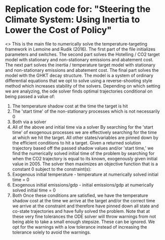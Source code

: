 # Replication code for: "Steering the Climate System: Using Inertia to Lower the Cost of Policy"

<> This is the main file to numerically solve the temperature-targeting framework in Lemoine and Rudik (2016). The first part of the file initializes parameters and switches. The second part solves the Hotelling / CO2 target model with stationary and non-stationary emissions and abatement cost. The next part solves the inertia / temperature target model with stationary and non-stationary emissions and abatement cost. The final part solves the model with the GHKT decay structure. The model is a system of ordinary differential equations that we opt to solve using a reverse-shooting style method which increases stability of the solvers. Depending on which setting we are analyzing, the ode solver finds optimal trajectories conditional on being passed a value of:
  1) The temperature shadow cost at the time the target is hit
  2) The 'start time' of the non-stationary processes which is not
     necessarily 0
  3) Both via a solver
  4) All of the above and initial time via a solver
By searching for the 'start time' of exogenous processes we are effectively searching for the time at which we hit the target. All other states/variables are pinned down by the efficient conditions to hit a target. Given a returned solution trajectory based off the passed shadow values and/or 'start time,' we find the numerically solved initial time of the problem by searching for when the CO2 trajectory is equal to its known, exogenously given initial value in 2005. The solver then maximizes an objective function that is a constant 0 subject to the constraint(s):
  1) Exogenous initial temperature - temperature at numerically solved initial time = 0
  2) Exogenous initial emissions/gdp - initial emissions/gdp at numerically solved initial time = 0 
  3) Both 
Once these conditions are satisfied, we have the temperature shadow cost at the time we arrive at the target and/or the correct time we arrive at the constraint and therefore have pinned down all state and co-state trajectories and have fully solved the problem. Note that at these very fine tolerances the ODE solver will throw warnings from not being able to take a small enough stepsize. These can be ignored. We opt for the warnings with a low tolerance instead of increasing the tolerance solely to avoid the warnings.
